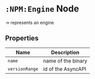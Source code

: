 # `:NPM:Engine` Node  
  
-> represents an engine
  
## Properties  
  
| Name           | Description        |
| -------------- | ------------------ |
| `name`         | name of the binary |
| `versionRange` | id of the AsyncAPI |
